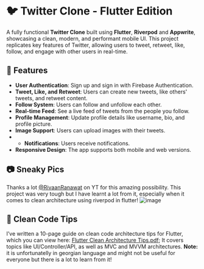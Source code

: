 # 🐦 Twitter Clone - Flutter Edition

A fully functional **Twitter Clone** built using **Flutter**, **Riverpod** and **Appwrite**, showcasing a clean, modern, and performant mobile UI. This project replicates key features of Twitter, allowing users to tweet, retweet, like, follow, and engage with other users in real-time.


## 📱 Features
- **User Authentication**: Sign up and sign in with Firebase Authentication.
- **Tweet, Like, and Retweet**: Users can create new tweets, like others' tweets, and retweet content.
- **Follow System**: Users can follow and unfollow each other.
- **Real-time Feed**: See a live feed of tweets from the people you follow.
- **Profile Management**: Update profile details like username, bio, and profile picture.
- **Image Support**: Users can upload images with their tweets.
- - **Notifications**: Users receive notifications.
- **Responsive Design**: The app supports both mobile and web versions.


## 📷 Sneaky Pics
Thanks a lot  [@RivaanRanawat](https://www.youtube.com/@RivaanRanawat) on YT for this amazing possibility. This project was very tough but I have learnt a lot from it, especially when it comes to clean architecture using riverpod in flutter!
![image](https://github.com/user-attachments/assets/3b8ff546-8e7c-4849-a2af-40226cc9c8e3)


## 📝 Clean Code Tips
I’ve written a 10-page guide on clean code architecture tips for Flutter, which you can view here: [Flutter Clean Architecture Tips.pdf](https://github.com/user-attachments/files/17265850/Flutter.Clean.Architecture.Tips.pdf); It covers topics like UI/Controller/API, as well as MVC and MVVM architectures. **Note:** it is unfortunatelly in georgian language and might not be useful for everyone but there is a lot to learn from it! 

